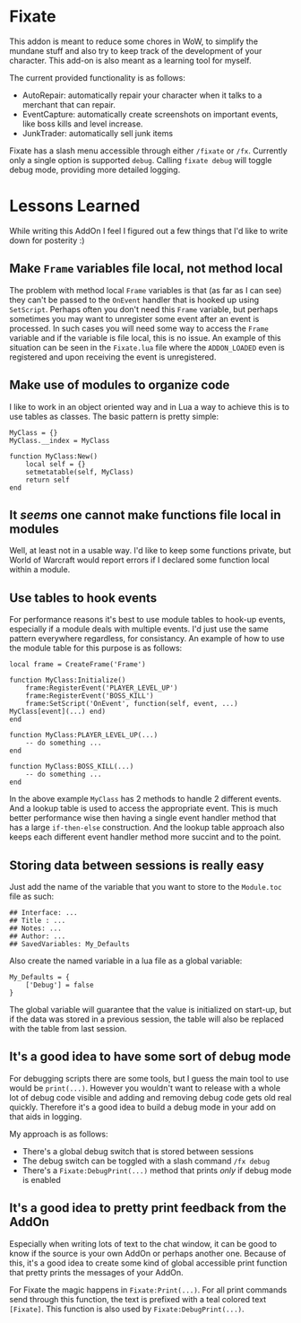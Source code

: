 # Fixate

This addon is meant to reduce some chores in WoW, to simplify the mundane stuff and also try to keep track of the development of your character. This add-on is also meant as a learning tool for myself.

The current provided functionality is as follows:
- AutoRepair: automatically repair your character when it talks to a merchant that can repair.
- EventCapture: automatically create screenshots on important events, like boss kills and level increase.
- JunkTrader: automatically sell junk items

Fixate has a slash menu accessible through either `/fixate` or `/fx`. Currently only a single option is supported `debug`. Calling `fixate debug` will toggle debug mode, providing more detailed logging. 

# Lessons Learned

While writing this AddOn I feel I figured out a few things that I'd like to write down for posterity :)

## Make `Frame` variables file local, not method local

The problem with method local `Frame` variables is that (as far as I can see) they can't be passed to the `OnEvent` handler that is hooked up using `SetScript`. Perhaps often you don't need this `Frame` variable, but perhaps sometimes you may want to unregister some event after an event is processed. In such cases you will need some way to access the `Frame` variable and if the variable is file local, this is no issue. An example of this situation can be seen in the `Fixate.lua` file where the `ADDON_LOADED` even is registered and upon receiving the event is unregistered. 

## Make use of modules to organize code

I like to work in an object oriented way and in Lua a way to achieve this is to use tables as classes. The basic pattern is pretty simple:

```
MyClass = {}
MyClass.__index = MyClass

function MyClass:New()
	local self = {}    
    setmetatable(self, MyClass)
	return self
end
```

## It *seems* one cannot make functions file local in modules

Well, at least not in a usable way. I'd like to keep some functions private, but World of Warcraft would report errors if I declared some function local within a module. 

## Use tables to hook events

For performance reasons it's best to use module tables to hook-up events, especially if a module deals with multiple events. I'd just use the same pattern everywhere regardless, for consistancy. An example of how to use the module table for this purpose is as follows:

```
local frame = CreateFrame('Frame')

function MyClass:Initialize()
	frame:RegisterEvent('PLAYER_LEVEL_UP')
	frame:RegisterEvent('BOSS_KILL')
	frame:SetScript('OnEvent', function(self, event, ...) MyClass[event](...) end)
end

function MyClass:PLAYER_LEVEL_UP(...)
	-- do something ...
end

function MyClass:BOSS_KILL(...)
	-- do something ...
end
```

In the above example `MyClass` has 2 methods to handle 2 different events. And a lookup table is used to access the appropriate event. This is much better performance wise then having a single event handler method that has a large `if-then-else` construction. And the lookup table approach also keeps each different event handler method more succint and to the point.

## Storing data between sessions is really easy

Just add the name of the variable that you want to store to the `Module.toc` file as such:

```
## Interface: ...
## Title : ...
## Notes: ...
## Author: ...
## SavedVariables: My_Defaults
```

Also create the named variable in a lua file as a global variable:

```
My_Defaults = {
	['Debug'] = false
}
```

The global variable will guarantee that the value is initialized on start-up, but if the data was stored in a previous session, the table will also be replaced with the table from last session.

## It's a good idea to have some sort of debug mode

For debugging scripts there are some tools, but I guess the main tool to use would be `print(...)`. However you wouldn't want to release with a whole lot of debug code visible and adding and removing debug code gets old real quickly. Therefore it's a good idea to build a debug mode in your add on that aids in logging.

My approach is as follows:
- There's a global debug switch that is stored between sessions
- The debug switch can be toggled with a slash command `/fx debug`
- There's a `Fixate:DebugPrint(...)` method that prints *only* if debug mode is enabled

## It's a good idea to pretty print feedback from the AddOn

Especially when writing lots of text to the chat window, it can be good to know if the source is your own AddOn or perhaps another one. Because of this, it's a good idea to create some kind of global accessible print function that pretty prints the messages of your AddOn. 

For Fixate the magic happens in `Fixate:Print(...)`. For all print commands send through this function, the text is prefixed with a teal colored text `[Fixate]`. This function is also used by `Fixate:DebugPrint(...)`.


